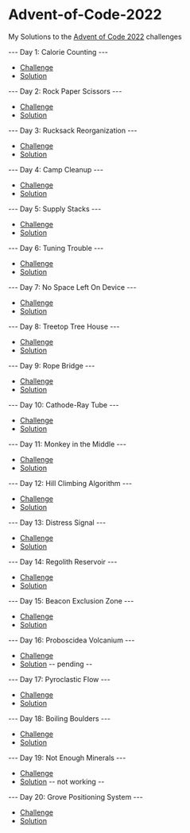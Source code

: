 # Advent-of-Code-2022
My Solutions to the [Advent of Code 2022](https://adventofcode.com) challenges

--- Day 1: Calorie Counting ---
* [Challenge](https://adventofcode.com/2022/day/1)
* [Solution](day01)

--- Day 2: Rock Paper Scissors ---
* [Challenge](https://adventofcode.com/2022/day/2)
* [Solution](day02)

--- Day 3: Rucksack Reorganization ---
* [Challenge](https://adventofcode.com/2022/day/3)
* [Solution](day03)

--- Day 4: Camp Cleanup ---
* [Challenge](https://adventofcode.com/2022/day/4)
* [Solution](day04)

--- Day 5: Supply Stacks ---
* [Challenge](https://adventofcode.com/2022/day/5)
* [Solution](day05)

--- Day 6: Tuning Trouble ---
* [Challenge](https://adventofcode.com/2022/day/6)
* [Solution](day06)

--- Day 7: No Space Left On Device ---
* [Challenge](https://adventofcode.com/2022/day/7)
* [Solution](day07)

--- Day 8: Treetop Tree House ---
* [Challenge](https://adventofcode.com/2022/day/8)
* [Solution](day08)

--- Day 9: Rope Bridge ---
* [Challenge](https://adventofcode.com/2022/day/9)
* [Solution](day09)

--- Day 10: Cathode-Ray Tube ---
* [Challenge](https://adventofcode.com/2022/day/10)
* [Solution](day10)

--- Day 11: Monkey in the Middle ---
* [Challenge](https://adventofcode.com/2022/day/11)
* [Solution](day11)

--- Day 12: Hill Climbing Algorithm ---
* [Challenge](https://adventofcode.com/2022/day/12)
* [Solution](day12)

--- Day 13: Distress Signal ---
* [Challenge](https://adventofcode.com/2022/day/13)
* [Solution](day13)

--- Day 14: Regolith Reservoir ---
* [Challenge](https://adventofcode.com/2022/day/14)
* [Solution](day14)

--- Day 15: Beacon Exclusion Zone ---
* [Challenge](https://adventofcode.com/2022/day/15)
* [Solution](day15)

--- Day 16: Proboscidea Volcanium ---
* [Challenge](https://adventofcode.com/2022/day/16)
* [Solution](day16) -- pending --

--- Day 17: Pyroclastic Flow ---
* [Challenge](https://adventofcode.com/2022/day/17)
* [Solution](day17)

--- Day 18: Boiling Boulders ---
* [Challenge](https://adventofcode.com/2022/day/18)
* [Solution](day18)

--- Day 19: Not Enough Minerals ---
* [Challenge](https://adventofcode.com/2022/day/19)
* [Solution](day19) -- not working --

--- Day 20: Grove Positioning System ---
* [Challenge](https://adventofcode.com/2022/day/20)
* [Solution](day20)